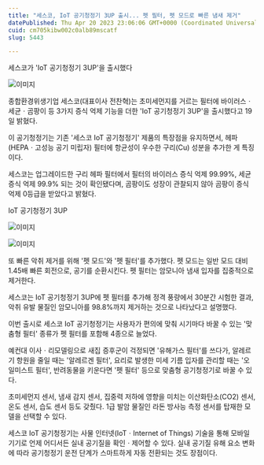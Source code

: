 ```yaml
---
title: "세스코, IoT 공기청정기 3UP 출시... 펫 필터, 펫 모드로 빠른 냄새 제거"
datePublished: Thu Apr 20 2023 23:06:06 GMT+0000 (Coordinated Universal Time)
cuid: cm705kibw002c0alb89mscatf
slug: 5443

---
```



세스코가 'IoT 공기청정기 3UP'을 출시했다

![이미지](https://cdn.hashnode.com/res/hashnode/image/upload/v1739258435701/389db937-58a0-46ec-8f80-30605a861692.jpeg)

종합환경위생기업 세스코(대표이사 전찬혁)는 초미세먼지를 거르는 필터에 바이러스ㆍ세균ㆍ곰팡이 등 3가지 증식 억제 기능을 더한 'IoT 공기청정기 3UP'을 출시했다고 19일 밝혔다.

이 공기청정기는 기존 '세스코 IoT 공기청정기' 제품의 특장점을 유지하면서, 헤파(HEPAㆍ고성능 공기 미립자) 필터에 항균성이 우수한 구리(Cu) 성분을 추가한 게 특징이다.

세스코는 업그레이드한 구리 헤파 필터에서 필터의 바이러스 증식 억제 99.99%, 세균 증식 억제 99.9% 되는 것이 확인됐다며, 곰팡이도 성장이 관찰되지 않아 곰팡이 증식 억제 0등급을 받았다고 밝혔다.

IoT 공기청정기 3UP

![이미지](https://cdn.hashnode.com/res/hashnode/image/upload/v1739258437930/32d97527-1daf-4f9a-83f3-e468bd6cc27c.jpeg)

![이미지](https://cdn.hashnode.com/res/hashnode/image/upload/v1739258439856/91088dd5-e48e-4bbc-9930-0679319af0f9.jpeg)

또 빠른 악취 제거를 위해 '펫 모드'와 '펫 필터'를 추가했다. 펫 모드는 일반 모드 대비 1.45배 빠른 회전으로, 공기를 순환시킨다. 펫 필터는 암모니아 냄새 입자를 집중적으로 제거한다.

세스코는 IoT 공기청정기 3UP에 펫 필터를 추가해 정격 풍량에서 30분간 시험한 결과, 악취 유발 물질인 암모니아를 98.8%까지 제거하는 것으로 나타났다고 설명했다.

이번 출시로 세스코 IoT 공기청정기는 사용자가 편의에 맞춰 시기마다 바꿀 수 있는 '맞춤형 필터' 종류가 펫 필터를 포함해 4종으로 늘었다.

예컨대 이사ㆍ리모델링으로 새집 증후군이 걱정되면 '유해가스 필터'를 쓰다가, 알레르기 항원을 줄일 때는 '알레르겐 필터', 요리로 발생한 미세 기름 입자를 관리할 때는 '오일미스트 필터', 반려동물을 키운다면 '펫 필터' 등으로 맞춤형 공기청정기로 바꿀 수 있다.

초미세먼지 센서, 냄새 감지 센서, 집중력 저하에 영향을 미치는 이산화탄소(CO2) 센서, 온도 센서, 습도 센서 등도 갖췄다. 1급 발암 물질인 라돈 방사능 측정 센서를 탑재한 모델을 선택할 수 있다.

세스코 IoT 공기청정기는 사물 인터넷(IoTㆍInternet of Things) 기술을 통해 모바일 기기로 언제 어디서든 실내 공기질을 확인ㆍ제어할 수 있다. 실내 공기질 유해 요소 변화에 따라 공기청정기 운전 단계가 스마트하게 자동 전환되는 것도 장점이다.